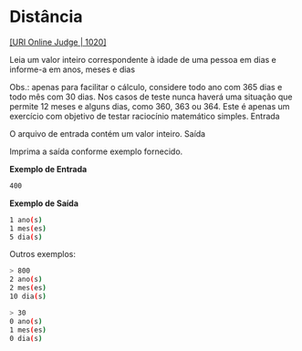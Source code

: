 # Distância
[[URI Online Judge | 1020]](https://www.urionlinejudge.com.br/judge/pt/problems/view/1020)

Leia um valor inteiro correspondente à idade de uma pessoa em dias e informe-a em anos, meses e dias

Obs.: apenas para facilitar o cálculo, considere todo ano com 365 dias e todo mês com 30 dias. Nos casos de teste nunca haverá uma situação que permite 12 meses e alguns dias, como 360, 363 ou 364. Este é apenas um exercício com objetivo de testar raciocínio matemático simples.
Entrada

O arquivo de entrada contém um valor inteiro.
Saída

Imprima a saída conforme exemplo fornecido.

**Exemplo de Entrada**

```bash
400
```

**Exemplo de Saída**

```bash
1 ano(s)
1 mes(es)
5 dia(s)
```

Outros exemplos:

```bash
> 800
2 ano(s)
2 mes(es)
10 dia(s)

> 30
0 ano(s)
1 mes(es)
0 dia(s)
```

